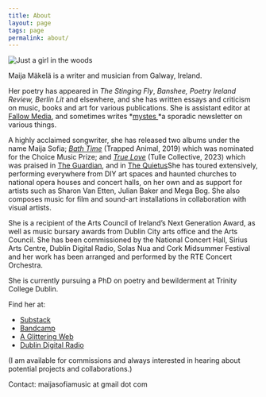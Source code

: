 ```yaml
---
title: About
layout: page
tags: page
permalink: about/
---
```

![Just a girl in the woods](/static/img/maija.jpeg "Maija Mäkelä")

Maija Mäkelä is a writer and musician from Galway, Ireland.

Her poetry has appeared in *The Stinging Fly*, *Banshee, Poetry Ireland Review, Berlin Lit* and elsewhere, and she has written essays and criticism on music, books and art for various publications. She is assistant editor at [Fallow Media](https://fallowmedia.com/), and sometimes writes *[mystes ](https://mystes.substack.com/)*a sporadic newsletter on various things. 

A highly acclaimed songwriter, she has released two albums under the name Maija Sofia; *[Bath Time](https://maijasofia.bandcamp.com/album/bath-time)* (Trapped Animal, 2019) which was nominated for the Choice Music Prize; and *[True Love](https://maijasofia.bandcamp.com/album/true-love)* (Tulle Collective, 2023) which was praised [](https://www.theguardian.com/culture/2023/dec/20/the-best-european-culture-of-2023)in [The Guardian](https://www.theguardian.com/culture/2023/dec/20/the-best-european-culture-of-2023), and in [The Quietus](https://thequietus.com/articles/33317-maija-sofia-true-love-review)She has toured extensively, performing everywhere from DIY art spaces and haunted churches to national opera houses and concert halls, on her own and as support for artists such as Sharon Van Etten, Julian Baker and Mega Bog. She also composes music for film and sound-art installations in collaboration with visual artists. 

She is a recipient of the Arts Council of Ireland’s Next Generation Award, as well as music bursary awards from Dublin City arts office and the Arts Council. She has been commissioned by the National Concert Hall, Sirius Arts Centre, Dublin Digital Radio, Solas Nua and Cork Midsummer Festival and her work has been arranged and performed by the RTE Concert Orchestra. 

She is currently pursuing a PhD on poetry and bewilderment at Trinity College Dublin.

Find her at:

* [Substack](https://mystes.substack.com/)
* [Bandcamp](https://maijasofia.bandcamp.com/)
* [A﻿ Glittering Web](https://www.are.na/maija-sofia/a-glittering-web)
* [Dublin Digital Radio](https://listen.dublindigitalradio.com/resident/invocations)

(I am available for commissions and always interested in hearing about potential projects and collaborations.)

C﻿ontact: maijasofiamusic at gmail dot com